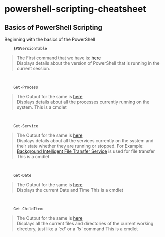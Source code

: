 # powershell-scripting-cheatsheet
<!---
[Reference Lecture 1](https://youtu.be/I4SFymp1dcE?t=16)
--->

##  Basics of PowerShell Scripting
Beginning with the basics of the PowerShell
<br>

``` 
    $PSVersionTable
```
> The First command that we have is: [here](./Lecture_1/1_PowerShellVersion.png)<br>
> Displays details about the version of PowerShell that is running in the current session.

<br>

``` 
    Get-Process
```
> The Output for the same is [here](./Lecture_1/2_Get-Process.png)<br>
> Displays details about all the processes currently running on the system.
> This is a cmdlet

<br>

``` 
    Get-Service
```
> The Output for the same is [here](./Lecture_1/3_GET-SERVICE.png)<br>
> Displays details about all the services currently on the system and their state whether they are running or stopped.
> For Example: [Background Intelligent File Transfer Service](./Lecture_1/4_file_transfer.png) is used for file transfer<br>
> This is a cmdlet

<br>

``` 
    Get-Date
```
> The Output for the same is [here](./Lecture_1/5_getDate.png)<br>
> Displays the current Date and Time
> This is a cmdlet

<br>

``` 
    Get-ChildItem
```
> The Output for the same is [here](./Lecture_1/6_getChildItem.png)<br>
> Displays all the current files and directories of the current working directory, just like a *'cd'* or a *'ls'* command
> This is a cmdlet
